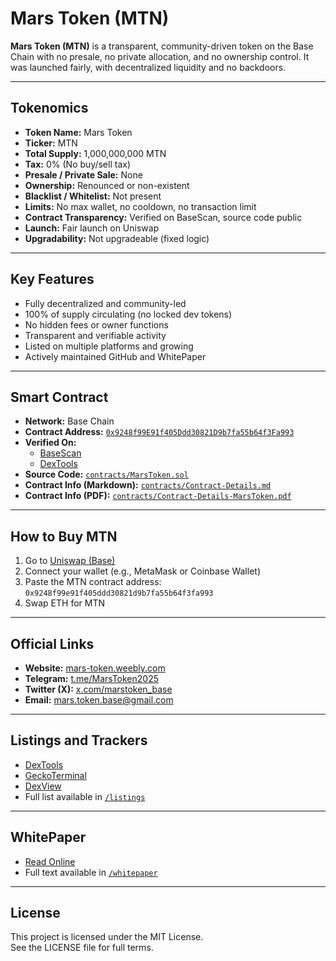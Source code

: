# Mars Token (MTN)

**Mars Token (MTN)** is a transparent, community-driven token on the Base Chain with no presale, no private allocation, and no ownership control. It was launched fairly, with decentralized liquidity and no backdoors.

---

## Tokenomics

- **Token Name:** Mars Token  
- **Ticker:** MTN  
- **Total Supply:** 1,000,000,000 MTN  
- **Tax:** 0% (No buy/sell tax)  
- **Presale / Private Sale:** None  
- **Ownership:** Renounced or non-existent  
- **Blacklist / Whitelist:** Not present  
- **Limits:** No max wallet, no cooldown, no transaction limit  
- **Contract Transparency:** Verified on BaseScan, source code public  
- **Launch:** Fair launch on Uniswap  
- **Upgradability:** Not upgradeable (fixed logic)  

---

## Key Features

- Fully decentralized and community-led  
- 100% of supply circulating (no locked dev tokens)  
- No hidden fees or owner functions  
- Transparent and verifiable activity  
- Listed on multiple platforms and growing  
- Actively maintained GitHub and WhitePaper  

---

## Smart Contract

- **Network:** Base Chain  
- **Contract Address:** [`0x9248f99E91f405Ddd30821D9b7fa55b64f3Fa993`](https://basescan.org/address/0x9248f99E91f405Ddd30821D9b7fa55b64f3Fa993#code)  
- **Verified On:**
  - [BaseScan](https://basescan.org/address/0x9248f99E91f405Ddd30821D9b7fa55b64f3Fa993#code)  
  - [DexTools](https://www.dextools.io/app/ru/token/marstokenbase?t=1746204360743)
- **Source Code:** [`contracts/MarsToken.sol`](./contracts/MarsToken.sol)  
- **Contract Info (Markdown):** [`contracts/Contract-Details.md`](./contracts/Contract-Details.md)  
- **Contract Info (PDF):** [`contracts/Contract-Details-MarsToken.pdf`](./contracts/Contract-Details-MarsToken.pdf)  

---

## How to Buy MTN

1. Go to [Uniswap (Base)](https://app.uniswap.org/#/swap?outputCurrency=0x9248f99e91f405ddd30821d9b7fa55b64f3fa993&chain=base)  
2. Connect your wallet (e.g., MetaMask or Coinbase Wallet)  
3. Paste the MTN contract address: `0x9248f99e91f405ddd30821d9b7fa55b64f3fa993`  
4. Swap ETH for MTN

---

## Official Links

- **Website:** [mars-token.weebly.com](https://mars-token.weebly.com)  
- **Telegram:** [t.me/MarsToken2025](https://t.me/MarsToken2025)  
- **Twitter (X):** [x.com/marstoken_base](https://x.com/marstoken_base)  
- **Email:** [mars.token.base@gmail.com](mailto:mars.token.base@gmail.com)  

---

## Listings and Trackers

- [DexTools](https://www.dextools.io/app/ru/token/marstokenbase?t=1746204360743)  
- [GeckoTerminal](https://www.geckoterminal.com/base/pools/0x60da00747a244277026f3e673933ca0254d0ae41)  
- [DexView](https://www.dexview.com/base/0x9248f99E91f405Ddd30821D9b7fa55b64f3Fa993)  
- Full list available in [`/listings`](./listings)

---

## WhitePaper

- [Read Online](https://mars-token.weebly.com/whitepaper.html)  
- Full text available in [`/whitepaper`](./whitepaper)

---

## License

This project is licensed under the MIT License.  
See the LICENSE file for full terms.
